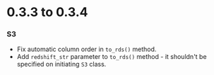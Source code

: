 # 0.3.3 to 0.3.4


### S3
- Fix automatic column order in `to_rds()` method.
- Add `redshift_str` parameter to `to_rds()` method - it shouldn't be specified on initiating `S3` class.
